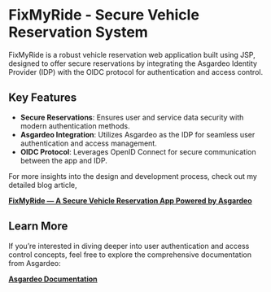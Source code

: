 # FixMyRide - Secure Vehicle Reservation System

FixMyRide is a robust vehicle reservation web application built using JSP, designed to offer secure reservations by integrating the Asgardeo Identity Provider (IDP) with the OIDC protocol for authentication and access control.

## Key Features
- **Secure Reservations**: Ensures user and service data security with modern authentication methods.
- **Asgardeo Integration**: Utilizes Asgardeo as the IDP for seamless user authentication and access management.
- **OIDC Protocol**: Leverages OpenID Connect for secure communication between the app and IDP.

For more insights into the design and development process, check out my detailed blog article,

**[FixMyRide — A Secure Vehicle Reservation App Powered by Asgardeo](https://medium.com/@leshaan99/fixmyride-a-secure-vehicle-reservation-app-powered-by-asgardeo-2c53c5fa8fee)**


## Learn More
If you’re interested in diving deeper into user authentication and access control concepts, feel free to explore the comprehensive documentation from Asgardeo:

**[Asgardeo Documentation](https://wso2.com/asgardeo/docs/)**
